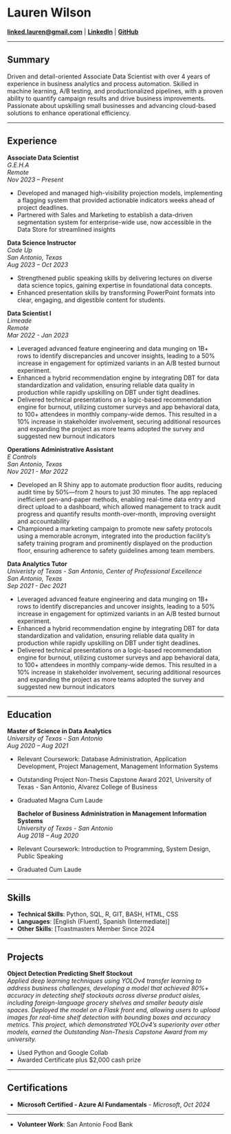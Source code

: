 # Lauren Wilson

**[linked.lauren@gmail.com](mailto:linked.lauren@gmail.com)** | **[LinkedIn](linkedin.com/in/alaurenwilson)** | **[GitHub](github.com/Lauren-Wilson )**

---

## Summary

Driven and detail-oriented Associate Data Scientist with over 4 years of experience in business analytics and process automation. Skilled in machine learning, A/B testing, and productionalized pipelines, with a proven ability to quantify campaign results and drive business improvements. Passionate about upskilling small businesses and advancing cloud-based solutions to enhance operational efficiency.

---

## Experience

**Associate Data Scientist**  
*G.E.H.A*  
*Remote*  
*Nov 2023 – Present*

- Developed and managed high-visibility projection models, implementing a flagging system that provided actionable indicators weeks ahead of project deadlines.
- Partnered with Sales and Marketing to establish a data-driven segmentation system for enterprise-wide use, now accessible in the Data Store for streamlined insights

**Data Science Instructor**  
*Code Up*  
*San Antonio, Texas*  
*Aug 2023 – Oct 2023*

- Strengthened public speaking skills by delivering lectures on diverse data science topics, gaining expertise in foundational data concepts.
- Enhanced presentation skills by transforming PowerPoint formats into clear, engaging, and digestible content for students.

**Data Scientist I**  
*Limeade*  
*Remote*  
*Mar 2022 - Jan 2023*

- Leveraged advanced feature engineering and data munging on 1B+ rows to identify discrepancies and uncover insights, leading to a 50% increase in engagement for optimized variants in an A/B tested burnout experiment.
- Enhanced a hybrid recommendation engine by integrating DBT for data standardization and validation, ensuring reliable data quality in production while rapidly upskilling on DBT under tight deadlines.
- Delivered technical presentations on a logic-based recommendation engine for burnout, utilizing customer surveys and app behavioral data, to 100+ attendees in monthly company-wide demos. This resulted in a 10% increase in stakeholder involvement, securing additional resources and expanding the project as more teams adopted the survey and suggested new burnout indicators

**Operations Administrative Assistant**  
*E Controls*  
*San Antonio, Texas*  
*Nov 2021 - Mar 2022*

- Developed an R Shiny app to automate production floor audits, reducing audit time by 50%—from 2 hours to just 30 minutes. The app replaced inefficient pen-and-paper methods, enabling real-time data entry and direct upload to a dashboard, which allowed management to track audit progress and quantify results month-over-month, improving oversight and accountability
- Championed a marketing campaign to promote new safety protocols using a memorable acronym, integrated into the production facility’s safety training program and prominently displayed on the production floor, ensuring adherence to safety guidelines among team members.


**Data Analytics Tutor**  
*Univeristy of Texas - San Antonio, Center of Professional Excellence*  
*San Antonio, Texas*  
*Sep 2021 - Dec 2021*

- Leveraged advanced feature engineering and data munging on 1B+ rows to identify discrepancies and uncover insights, leading to a 50% increase in engagement for optimized variants in an A/B tested burnout experiment.
- Enhanced a hybrid recommendation engine by integrating DBT for data standardization and validation, ensuring reliable data quality in production while rapidly upskilling on DBT under tight deadlines.
- Delivered technical presentations on a logic-based recommendation engine for burnout, utilizing customer surveys and app behavioral data, to 100+ attendees in monthly company-wide demos. This resulted in a 10% increase in stakeholder involvement, securing additional resources and expanding the project as more teams adopted the survey and suggested new burnout indicators

---

## Education

**Master of Science in Data Analytics**  
*University of Texas - San Antonio*  
*Aug 2020 – Aug 2021*

- Relevant Coursework: Database Administration, Application Development, Project Management, Management Information Systems
- Outstanding Project Non-Thesis Capstone Award 2021, University of Texas - San Antonio, Alvarez College of Business
- Graduated Magna Cum Laude

  **Bachelor of Business Administration in Management Information Systems**  
  *University of Texas - San Antonio*  
  *Aug 2018 – Aug 2020*

- Relevant Coursework: Introduction to Programming, System Design, Public Speaking
- Graduated Cum Laude

---

## Skills

- **Technical Skills**: Python, SQL, R, GIT, BASH, HTML, CSS
- **Languages**: [English (Fluent), Spanish (Intermediate)]
- **Other Skills**: [Toastmasters Member Since 2024

---

## Projects

**Object Detection Predicting Shelf Stockout**  
*Applied deep learning techniques using YOLOv4 transfer learning to address business challenges, developing a model that achieved 80%+ accuracy in detecting shelf stockouts across diverse product aisles, including foreign-language grocery shelves and smaller beauty aisle spaces. Deployed the model on a Flask front end, allowing users to upload images for real-time shelf detection with bounding boxes and accuracy metrics. This project, which demonstrated YOLOv4’s superiority over other models, earned the Outstanding Non-Thesis Capstone Award from my university.*

- Used Python and Google Collab
- Awarded Certificate plus $2,000 cash prize

---

## Certifications 

- **Microsoft Certified - Azure AI Fundamentals** - *Microsoft*, *Oct 2024*

---

- **Volunteer Work**: San Antonio Food Bank
